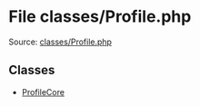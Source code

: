 File classes/Profile.php
=========

Source: [classes/Profile.php](https://github.com/PrestaShop/PrestaShop/blob/1.5.0.9/classes/Profile.php)


Classes
-------

* [ProfileCore](class.ProfileCore.md)

